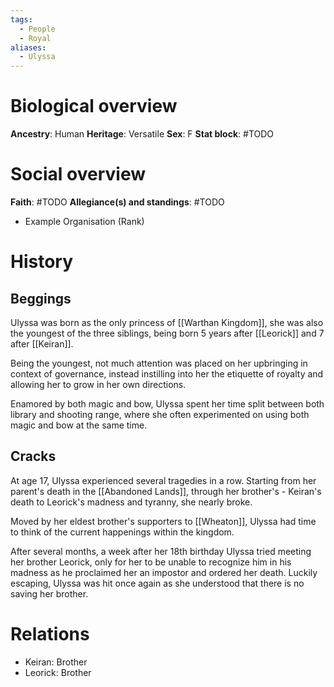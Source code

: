 ```yaml
---
tags:
  - People
  - Royal
aliases:
  - Ulyssa
---
```

# Biological overview
**Ancestry**: Human
**Heritage**: Versatile
**Sex**: F
**Stat block**: #TODO 

# Social overview
**Faith**: #TODO 
**Allegiance(s) and standings**: #TODO 
- Example Organisation (Rank)
# History
## Beggings
Ulyssa was born as the only princess of [[Warthan Kingdom]], she was also the youngest of the three siblings, being born 5 years after [[Leorick]] and 7 after [[Keiran]].

Being the youngest, not much attention was placed on her upbringing in context of governance, instead instilling into her the etiquette of royalty and allowing her to grow in her own directions.

Enamored by both magic and bow, Ulyssa spent her time split between both library and shooting range, where she often experimented on using both magic and bow at the same time.

## Cracks
At age 17, Ulyssa experienced several tragedies in a row. Starting from her parent's death in the [[Abandoned Lands]], through her brother's - Keiran's death to Leorick's madness and tyranny, she nearly broke.

Moved by her eldest brother's supporters to [[Wheaton]], Ulyssa had time to think of the current happenings within the kingdom.

After several months, a week after her 18th birthday Ulyssa tried meeting her brother Leorick, only for her to be unable to recognize him in his madness as he proclaimed her an impostor and ordered her death. Luckily escaping, Ulyssa was hit once again as she understood that there is no saving her brother.

# Relations
- Keiran: Brother
- Leorick: Brother